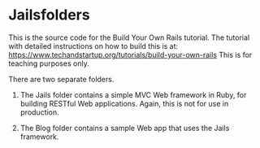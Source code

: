 # Jailsfolders

This is the source code for the Build Your Own Rails tutorial. 
The tutorial with detailed instructions on how to build this is at: 
https://www.techandstartup.org/tutorials/build-your-own-rails
This is for teaching purposes only. 

There are two separate folders.

1) The Jails folder contains a simple MVC Web framework in Ruby, for building RESTful Web applications. Again, this is not for use in production. 

2) The Blog folder contains a sample Web app that uses the Jails framework. 

